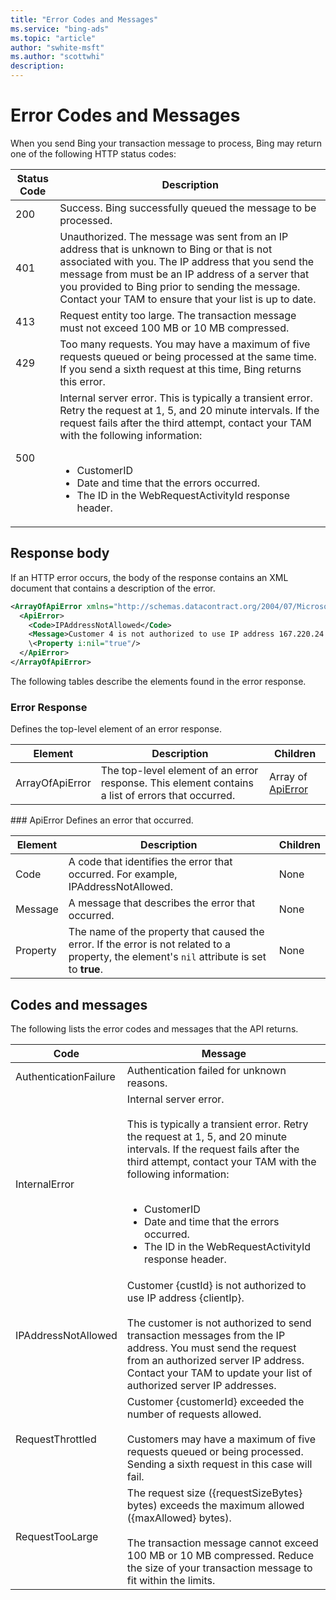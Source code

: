```yaml
---
title: "Error Codes and Messages"
ms.service: "bing-ads"
ms.topic: "article"
author: "swhite-msft"
ms.author: "scottwhi"
description: 
---
```

# Error Codes and Messages
When you send Bing your transaction message to process, Bing may return one of the following HTTP status codes:

|Status Code|Description
|-|-
|200|Success. Bing successfully queued the message to be processed.
|401|Unauthorized. The message was sent from an IP address that is unknown to Bing or that is not associated with you. The IP address that you send the message from must be an IP address of a server that you provided to Bing prior to sending the message. Contact your TAM to ensure that your list is up to date.
|413|Request entity too large. The transaction message must not exceed 100 MB or 10 MB compressed.
|429|Too many requests. You may have a maximum of five requests queued or being processed at the same time. If you send a sixth request at this time, Bing returns this error. 
|500|Internal server error. This is typically a transient error. Retry the request at 1, 5, and 20 minute intervals. If the request fails after the third attempt, contact your TAM with the following information:<br /><br /><ul><li>CustomerID</li><li>Date and time that the errors occurred.</li><li>The ID in the WebRequestActivityId response header.</li></ul>

## Response body
  
If an HTTP error occurs, the body of the response contains an XML document that contains a description of the error.

```xml
<ArrayOfApiError xmlns="http://schemas.datacontract.org/2004/07/Microsoft.BingAds.BHAC.HotelAdsAPIs.Models" xmlns:i="http://www.w3.org/2001/XMLSchema-instance">
  <ApiError>
    <Code>IPAddressNotAllowed</Code>
    <Message>Customer 4 is not authorized to use IP address 167.220.24.77.</Message>
    \<Property i:nil="true"/>
  </ApiError>
</ArrayOfApiError>
```

The following tables describe the elements found in the error response.

### Error Response
Defines the top-level element of an error response.

|Element|Description|Children
|-|-|-
|ArrayOfApiError|The top-level element of an error response. This element contains a list of errors that occurred.|Array of [ApiError](#apierror)

<a name="apierror" />
### ApiError
Defines an error that occurred.

|Element|Description|Children
|-|-|-
|Code|A code that identifies the error that occurred. For example, IPAddressNotAllowed.|None
|Message|A message that describes the error that occurred.|None
|Property|The name of the property that caused the error. If the error is not related to a property, the element's `nil` attribute is set to **true**.|None

## Codes and messages

The following lists the error codes and messages that the API returns.

|Code|Message
|-|-
|AuthenticationFailure|Authentication failed for unknown reasons.
|InternalError|Internal server error.<br /><br />This is typically a transient error. Retry the request at 1, 5, and 20 minute intervals. If the request fails after the third attempt, contact your TAM with the following information:<br /><br /><ul><li>CustomerID</li><li>Date and time that the errors occurred.</li><li>The ID in the WebRequestActivityId response header.</li></ul>
|IPAddressNotAllowed|Customer {custId} is not authorized to use IP address {clientIp}.<br /><br />The customer is not authorized to send transaction messages from the IP address. You must send the request from an authorized server IP address. Contact your TAM to update your list of authorized server IP addresses.
|RequestThrottled|Customer {customerId} exceeded the number of requests allowed.<br /><br />Customers may have a maximum of five requests queued or being processed. Sending a sixth request in this case will fail. 
|RequestTooLarge|The request size ({requestSizeBytes} bytes) exceeds the maximum allowed ({maxAllowed} bytes).<br /><br /> The transaction message cannot exceed 100 MB or 10 MB compressed. Reduce the size of your transaction message to fit within the limits.
